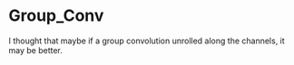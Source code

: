 # Group_Conv

I thought that maybe if a group convolution unrolled along the channels, it may be better.
